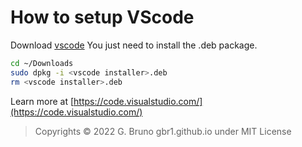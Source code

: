# How to setup VScode

Download [vscode](https://code.visualstudio.com/sha/download?build=stable&os=linux-deb-x64)
You just need to install the .deb package.

```bash
cd ~/Downloads
sudo dpkg -i <vscode installer>.deb
rm <vscode installer>.deb
```


Learn more at [https://code.visualstudio.com/](https://code.visualstudio.com/)

>Copyrights © 2022 G. Bruno gbr1.github.io under MIT License